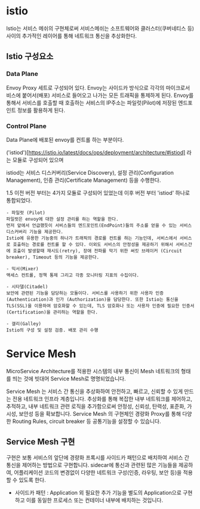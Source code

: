 # istio 
Istio는 서비스 메쉬의 구현체로써 서비스메쉬는 소프트웨어와 클러스터(쿠버네티스 등)사이의 추가적인 레이어를 통해 네트워크 통신을 추상화한다.

## Istio 구성요소

### Data Plane

Envoy Proxy 세트로 구성되어 있다. Envoy는 사이드카 방식으로 각각의 마이크로서비스에 붙어서(배포) 서비스로 들어오고 나가는 모든 트래픽을 통제하게 된다. 
Envoy를 통해서 서비스를 호출할 때 호출하는 서비스의 IP주소는 파일럿(Pilot)에 저장된 엔드포인트 정보를 활용하게 된다. 

### Control Plane

Data Plane에 배포된 envoy를 컨트롤 하는 부분이다. 

('istiod')[https://istio.io/latest/docs/ops/deployment/architecture/#istiod] 라는 모듈로 구성되어 있으며  

istiod는 서비스 디스커버리(Service Discovery), 설정 관리(Configuration Management), 인증 관리(Certificate Management) 등을 수행한다.


1.5 이전 버전 부터는 4가지 모듈로 구성되어 있었는데 이후 버전 부터 'istiod' 하나로 통합되었다.

    - 파일럿 (Pilot)
    파일럿은 envoy에 대한 설정 관리를 하는 역할을 한다. 
    먼저 앞에서 언급했듯이 서비스들의 엔드포인트(EndPoint)들의 주소를 얻을 수 있는 서비스 디스커버리 기능을 제공한다. 
    Istio에 유용한 기능중의 하나가 트래픽의 경로를 컨트롤 하는 기능인데, 서비스에서 서비스로 호출하는 경로를 컨트롤 할 수 있다. 이외도 서비스의 안정성을 제공하기 위해서 서비스간에 호출이 발생할때 재시도(retry), 장애 전파를 막기 위한 써킷 브레이커 (Circuit breaker), Timeout 등의 기능을 제공한다. 

    - 믹서(Mixer)
    액세스 컨트롤, 정책 통제 그리고 각종 모니터링 지표의 수집이다. 

    - 시타델(Citadel)
    보안에 관련된 기능을 담당하는 모듈이다. 서비스를 사용하기 위한 사용자 인증 (Authentication)과 인가 (Authorization)을 담당한다. 또한 Istio는 통신을 TLS(SSL)을 이용하여 암호화할 수 있는데, TLS 암호화나 또는 사용자 인증에 필요한 인증서(Certification)을 관리하는 역할을 한다. 

    - 갤리(Galley)
    Istio의 구성 및 설정 검증. 배포 관리 수행
    
    
    
# Service Mesh

MicroService Architecture를 적용한 시스템의 내부 통신이 Mesh 네트워크의 형태를 띄는 것에 빗대어 Service Mesh로 명명되었습니다.

Service Mesh 는 서비스 간 통신을 추상화하여 안전하고, 빠르고, 신뢰할 수 있게 만드는 전용 네트워크 인프라 계층입니다.
추상화를 통해 복잡한 내부 네트워크를 제어하고, 추적하고, 내부 네트워크 관련 로직을 추가함으로써 안정성, 신뢰성, 탄력성, 표준화, 가시성, 보안성 등을 확보합니다.
Service Mesh 의 구현체인 경량화 Proxy를 통해 다양한 Routing Rules, circuit breaker 등 공통기능을 설정할 수 있습니다.

## Service Mesh 구현

구현은 보통 서비스의 앞단에 경량화 프록시를 사이드카 패턴으로 배치하여 서비스 간 통신을 제어하는 방법으로 구현합니다. sidecar에 통신과 관련된 많은 기능들을 제공하여, 어플리케이션 코드의 변경없이 다양한 네트워크 구성(인증, 라우팅, 보안 등)을 적용할 수 있도록 한다. 

* 사이드카 패턴 :  Application 외 필요한 추가 기능을 별도의 Application으로 구현하고 이를 동일한 프로세스 또는 컨테이너 내부에 배치하는 것입니다.

